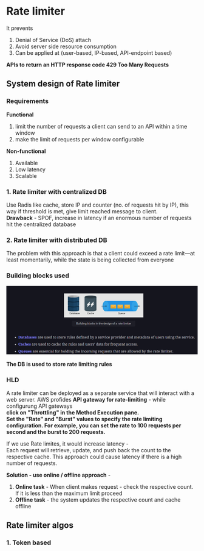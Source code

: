 # Rate limiter

It prevents  

1. Denial of Service (DoS) attach
2. Avoid server side resource consumption
3. Can be applied at (user-based, IP-based, API-endpoint based)

**APIs to return an HTTP response code 429 Too Many Requests**

## System design of Rate limiter

### Requirements

**Functional**
1. limit the number of requests a client can send to an API within a time window
2. make the limit of requests per window configurable

**Non-functional**
1. Available
2. Low latency
3. Scalable

### 1. Rate limiter with centralized DB
Use Radis like cache, store IP and counter (no. of requests hit by IP), this way if threshold is met, give limit reached message to client.  
**Drawback** - SPOF, increase in latency if an enormous number of requests hit the centralized database

### 2. Rate limiter with distributed DB
The problem with this approach is that a client could exceed a rate limit—at least momentarily, while the state is being collected from everyone

### Building blocks used

![alt text](PNG/rl1.PNG "Title")  

**The DB is used to store rate limiting rules**

### HLD

A rate limiter can be deployed as a separate service that will interact with a web server.
AWS profides **API gateway for rate-limiting** - while configurung API gateways  
**click on "Throttling" in the Method Execution pane.**  
**Set the "Rate" and "Burst" values to specify the rate limiting configuration. For example, you can set the rate to 100 requests per second and the burst to 200 requests.**

If we use Rate limites, it would increase latency -  
Each request will retrieve, update, and push back the count to the respective cache. This approach could cause latency if there is a high number of requests.

**Solution - use online / offline approach** -  
1. **Online task** - When client makes request - check the respective count. If it is less than the maximum limit proceed
2. **Offline task** - the system updates the respective count and cache offline

## Rate limiter algos

### 1. Token based



